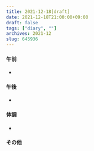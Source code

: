 ```yaml
---
title: 2021-12-18[draft]
date: 2021-12-18T21:00:00+09:00
draft: false
tags: ["diary", ""]
archives: 2021-12
slug: 645936
---
```

#### 午前
- 
#### 午後
- 
#### 体調
- 
#### その他